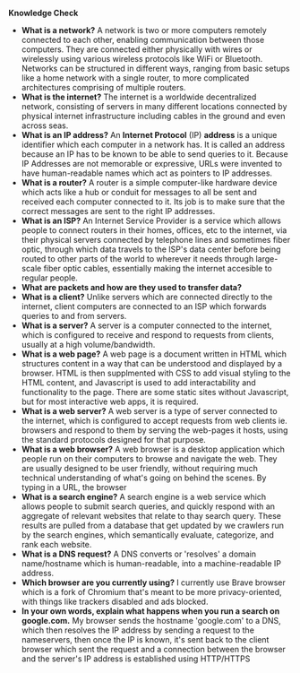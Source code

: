 **Knowledge Check**

- **What is a network?**
    A network is two or more computers remotely connected to each other, enabling communication between those computers. They are connected either physically with wires or wirelessly using various wireless protocols like WiFi or Bluetooth.
    Networks can be structured in different ways, ranging from basic setups like a home network with a single router, to more complicated architectures comprising of multiple routers.
- **What is the internet?**
    The internet is a worldwide decentralized network, consisting of servers in many different locations connected by physical internet infrastructure including cables in the ground and even across seas. 
- **What is an IP address?**
    An **Internet Protocol** (IP) **address** is a unique identifier which each computer in a network has. It is called an address because an IP has to be known to be able to send queries to it.
    Because IP Addresses are not memorable or expressive, URLs were invented to have human-readable names which act as pointers to IP addresses.
- **What is a router?**
    A router is a simple computer-like hardware device which acts like a hub or conduit for messages to all be sent and received each computer connected to it. Its job is to make sure that the correct messages are sent to the right IP addresses.
- **What is an ISP?**
    An Internet Service Provider is a service which allows people to connect routers in their homes, offices, etc to the internet, via their physical servers connected by telephone lines and sometimes fiber optic, through which data travels to the ISP's data center before being routed to other parts of the world to wherever it needs through large-scale fiber optic cables, essentially making the internet  accesible to regular people.
- **What are packets and how are they used to transfer data?**
- **What is a client?**
    Unlike servers which are connected directly to the internet, client computers are connected to an ISP which forwards queries to and from servers.
- **What is a server?**
    A server is a computer connected to the internet, which is configured to receive and respond to requests from clients, usually at a high volume/bandwidth. 
- **What is a web page?**
    A web page is a document written in HTML which structures content in a way that can be understood and displayed by a browser. HTML is then supplmented with CSS to add visual styling to the HTML content, and Javascript is used to add interactability and functionality to the page. There are some static sites without Javascript, but for most interactive web apps, it is required.
- **What is a web server?**
    A web server is a type of server connected to the internet, which is configured to accept requests from web clients ie. browsers and respond to them by serving the web-pages it hosts, using the standard protocols designed for that purpose.
- **What is a web browser?**
    A web browser is a desktop application which people run on their computers to browse and navigate the web. They are usually designed to be user friendly, without requiring much technical understanding of what's going on behind the scenes. By typing in a URL, the browser 
- **What is a search engine?**
    A search engine is a web service which allows people to submit search queries, and quickly respond with an aggregate of relevant websites that relate to thay search query. These results are pulled from a database that get updated by we crawlers run by the search engines, which semantically evaluate, categorize, and rank each website. 
- **What is a DNS request?**
    A DNS converts or 'resolves' a domain name/hostname which is human-readable, into a machine-readable IP address. 
- **Which browser are you currently using?**
    I currently use Brave browser which is a fork of Chromium that's meant to be more privacy-oriented, with things like trackers disabled and ads blocked. 
- **In your own words, explain what happens when you run a search on google.com.**
    My browser sends the hostname 'google.com' to a DNS, which then resolves the IP address by sending a request to the nameservers, then once the IP is known, it's sent back to the client browser which sent the request and a connection between the browser and the server's IP address is established using HTTP/HTTPS